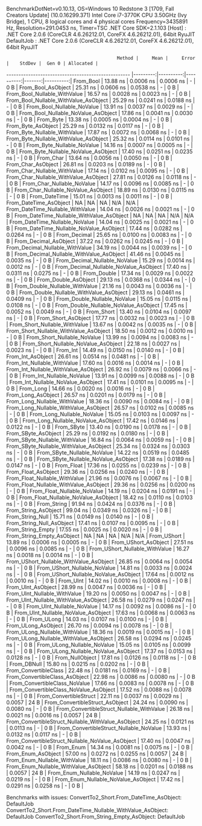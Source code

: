 
BenchmarkDotNet=v0.10.13, OS=Windows 10 Redstone 3 [1709, Fall Creators Update] (10.0.16299.371)
Intel Core i7-3770K CPU 3.50GHz (Ivy Bridge), 1 CPU, 8 logical cores and 4 physical cores
Frequency=3435891 Hz, Resolution=291.0453 ns, Timer=TSC
.NET Core SDK=2.1.103
  [Host]     : .NET Core 2.0.6 (CoreCLR 4.6.26212.01, CoreFX 4.6.26212.01), 64bit RyuJIT
  DefaultJob : .NET Core 2.0.6 (CoreCLR 4.6.26212.01, CoreFX 4.6.26212.01), 64bit RyuJIT


                                             Method |     Mean |     Error |    StdDev |  Gen 0 | Allocated |
--------------------------------------------------- |---------:|----------:|----------:|-------:|----------:|
                                          From_Bool | 13.88 ns | 0.0006 ns | 0.0006 ns |      - |       0 B |
                                 From_Bool_AsObject | 25.31 ns | 0.0606 ns | 0.0538 ns |      - |       0 B |
                       From_Bool_Nullable_WithValue | 16.57 ns | 0.0028 ns | 0.0023 ns |      - |       0 B |
              From_Bool_Nullable_WithValue_AsObject | 25.29 ns | 0.0241 ns | 0.0188 ns |      - |       0 B |
                         From_Bool_Nullable_NoValue | 13.91 ns | 0.0037 ns | 0.0029 ns |      - |       0 B |
                From_Bool_Nullable_NoValue_AsObject | 17.86 ns | 0.0041 ns | 0.0030 ns |      - |       0 B |
                                          From_Byte | 13.38 ns | 0.0005 ns | 0.0004 ns |      - |       0 B |
                                 From_Byte_AsObject | 25.29 ns | 0.0132 ns | 0.0117 ns |      - |       0 B |
                       From_Byte_Nullable_WithValue | 17.87 ns | 0.0072 ns | 0.0068 ns |      - |       0 B |
              From_Byte_Nullable_WithValue_AsObject | 25.32 ns | 0.0114 ns | 0.0101 ns |      - |       0 B |
                         From_Byte_Nullable_NoValue | 14.16 ns | 0.0007 ns | 0.0005 ns |      - |       0 B |
                From_Byte_Nullable_NoValue_AsObject | 17.40 ns | 0.0251 ns | 0.0235 ns |      - |       0 B |
                                          From_Char | 13.64 ns | 0.0056 ns | 0.0050 ns |      - |       0 B |
                                 From_Char_AsObject | 26.81 ns | 0.0203 ns | 0.0189 ns |      - |       0 B |
                       From_Char_Nullable_WithValue | 17.14 ns | 0.0102 ns | 0.0095 ns |      - |       0 B |
              From_Char_Nullable_WithValue_AsObject | 27.81 ns | 0.0126 ns | 0.0118 ns |      - |       0 B |
                         From_Char_Nullable_NoValue | 14.17 ns | 0.0096 ns | 0.0085 ns |      - |       0 B |
                From_Char_Nullable_NoValue_AsObject | 18.89 ns | 0.0130 ns | 0.0115 ns |      - |       0 B |
                                      From_DateTime | 15.01 ns | 0.0013 ns | 0.0011 ns |      - |       0 B |
                             From_DateTime_AsObject |       NA |        NA |        NA |    N/A |       N/A |
                   From_DateTime_Nullable_WithValue | 14.04 ns | 0.0026 ns | 0.0021 ns |      - |       0 B |
          From_DateTime_Nullable_WithValue_AsObject |       NA |        NA |        NA |    N/A |       N/A |
                     From_DateTime_Nullable_NoValue | 14.04 ns | 0.0025 ns | 0.0021 ns |      - |       0 B |
            From_DateTime_Nullable_NoValue_AsObject | 17.44 ns | 0.0282 ns | 0.0264 ns |      - |       0 B |
                                       From_Decimal | 25.65 ns | 0.0100 ns | 0.0083 ns |      - |       0 B |
                              From_Decimal_AsObject | 37.22 ns | 0.0262 ns | 0.0245 ns |      - |       0 B |
                    From_Decimal_Nullable_WithValue | 34.19 ns | 0.0044 ns | 0.0039 ns |      - |       0 B |
           From_Decimal_Nullable_WithValue_AsObject | 41.46 ns | 0.0045 ns | 0.0035 ns |      - |       0 B |
                      From_Decimal_Nullable_NoValue | 15.29 ns | 0.0014 ns | 0.0012 ns |      - |       0 B |
             From_Decimal_Nullable_NoValue_AsObject | 17.40 ns | 0.0311 ns | 0.0275 ns |      - |       0 B |
                                        From_Double | 17.34 ns | 0.0029 ns | 0.0022 ns |      - |       0 B |
                               From_Double_AsObject | 29.13 ns | 0.0368 ns | 0.0344 ns |      - |       0 B |
                     From_Double_Nullable_WithValue | 21.16 ns | 0.0043 ns | 0.0036 ns |      - |       0 B |
            From_Double_Nullable_WithValue_AsObject | 29.13 ns | 0.0461 ns | 0.0409 ns |      - |       0 B |
                       From_Double_Nullable_NoValue | 15.05 ns | 0.0115 ns | 0.0108 ns |      - |       0 B |
              From_Double_Nullable_NoValue_AsObject | 17.45 ns | 0.0052 ns | 0.0049 ns |      - |       0 B |
                                         From_Short | 13.40 ns | 0.0104 ns | 0.0097 ns |      - |       0 B |
                                From_Short_AsObject | 17.77 ns | 0.0032 ns | 0.0023 ns |      - |       0 B |
                      From_Short_Nullable_WithValue | 13.67 ns | 0.0042 ns | 0.0035 ns |      - |       0 B |
             From_Short_Nullable_WithValue_AsObject | 18.50 ns | 0.0012 ns | 0.0010 ns |      - |       0 B |
                        From_Short_Nullable_NoValue | 13.99 ns | 0.0094 ns | 0.0083 ns |      - |       0 B |
               From_Short_Nullable_NoValue_AsObject | 22.18 ns | 0.0027 ns | 0.0023 ns |      - |       0 B |
                                           From_Int | 14.49 ns | 0.0150 ns | 0.0140 ns |      - |       0 B |
                                  From_Int_AsObject | 26.61 ns | 0.0514 ns | 0.0481 ns |      - |       0 B |
                        From_Int_Nullable_WithValue | 17.60 ns | 0.0016 ns | 0.0014 ns |      - |       0 B |
               From_Int_Nullable_WithValue_AsObject | 26.92 ns | 0.0079 ns | 0.0066 ns |      - |       0 B |
                          From_Int_Nullable_NoValue | 13.91 ns | 0.0099 ns | 0.0088 ns |      - |       0 B |
                 From_Int_Nullable_NoValue_AsObject | 17.41 ns | 0.0101 ns | 0.0095 ns |      - |       0 B |
                                          From_Long | 14.66 ns | 0.0020 ns | 0.0016 ns |      - |       0 B |
                                 From_Long_AsObject | 26.57 ns | 0.0201 ns | 0.0179 ns |      - |       0 B |
                       From_Long_Nullable_WithValue | 18.36 ns | 0.0090 ns | 0.0084 ns |      - |       0 B |
              From_Long_Nullable_WithValue_AsObject | 26.57 ns | 0.0102 ns | 0.0085 ns |      - |       0 B |
                         From_Long_Nullable_NoValue | 15.05 ns | 0.0103 ns | 0.0097 ns |      - |       0 B |
                From_Long_Nullable_NoValue_AsObject | 17.42 ns | 0.0146 ns | 0.0122 ns |      - |       0 B |
                                         From_SByte | 13.40 ns | 0.0190 ns | 0.0178 ns |      - |       0 B |
                                From_SByte_AsObject | 25.29 ns | 0.0192 ns | 0.0180 ns |      - |       0 B |
                      From_SByte_Nullable_WithValue | 16.84 ns | 0.0064 ns | 0.0059 ns |      - |       0 B |
             From_SByte_Nullable_WithValue_AsObject | 25.34 ns | 0.0324 ns | 0.0303 ns |      - |       0 B |
                        From_SByte_Nullable_NoValue | 14.22 ns | 0.0519 ns | 0.0485 ns |      - |       0 B |
               From_SByte_Nullable_NoValue_AsObject | 17.38 ns | 0.0189 ns | 0.0147 ns |      - |       0 B |
                                         From_Float | 17.36 ns | 0.0255 ns | 0.0239 ns |      - |       0 B |
                                From_Float_AsObject | 29.36 ns | 0.0256 ns | 0.0240 ns |      - |       0 B |
                      From_Float_Nullable_WithValue | 21.96 ns | 0.0076 ns | 0.0067 ns |      - |       0 B |
             From_Float_Nullable_WithValue_AsObject | 29.36 ns | 0.0256 ns | 0.0200 ns |      - |       0 B |
                        From_Float_Nullable_NoValue | 14.19 ns | 0.0204 ns | 0.0191 ns |      - |       0 B |
               From_Float_Nullable_NoValue_AsObject | 18.42 ns | 0.0110 ns | 0.0103 ns |      - |       0 B |
                                        From_String | 91.94 ns | 0.0424 ns | 0.0376 ns |      - |       0 B |
                               From_String_AsObject | 99.04 ns | 0.0349 ns | 0.0326 ns |      - |       0 B |
                                   From_String_Null | 15.71 ns | 0.0149 ns | 0.0140 ns |      - |       0 B |
                          From_String_Null_AsObject | 17.41 ns | 0.0107 ns | 0.0095 ns |      - |       0 B |
                                  From_String_Empty | 17.55 ns | 0.0025 ns | 0.0020 ns |      - |       0 B |
                         From_String_Empty_AsObject |       NA |        NA |        NA |    N/A |       N/A |
                                        From_UShort | 13.89 ns | 0.0006 ns | 0.0005 ns |      - |       0 B |
                               From_UShort_AsObject | 27.51 ns | 0.0096 ns | 0.0085 ns |      - |       0 B |
                     From_UShort_Nullable_WithValue | 16.27 ns | 0.0018 ns | 0.0014 ns |      - |       0 B |
            From_UShort_Nullable_WithValue_AsObject | 26.85 ns | 0.0064 ns | 0.0054 ns |      - |       0 B |
                       From_UShort_Nullable_NoValue | 14.81 ns | 0.0033 ns | 0.0024 ns |      - |       0 B |
              From_UShort_Nullable_NoValue_AsObject | 17.64 ns | 0.0012 ns | 0.0010 ns |      - |       0 B |
                                          From_UInt | 14.02 ns | 0.0010 ns | 0.0008 ns |      - |       0 B |
                                 From_UInt_AsObject | 28.99 ns | 0.0047 ns | 0.0036 ns |      - |       0 B |
                       From_UInt_Nullable_WithValue | 19.20 ns | 0.0050 ns | 0.0047 ns |      - |       0 B |
              From_UInt_Nullable_WithValue_AsObject | 26.58 ns | 0.0279 ns | 0.0247 ns |      - |       0 B |
                         From_UInt_Nullable_NoValue | 14.17 ns | 0.0092 ns | 0.0086 ns |      - |       0 B |
                From_UInt_Nullable_NoValue_AsObject | 17.63 ns | 0.0068 ns | 0.0063 ns |      - |       0 B |
                                         From_ULong | 14.03 ns | 0.0107 ns | 0.0100 ns |      - |       0 B |
                                From_ULong_AsObject | 26.70 ns | 0.0094 ns | 0.0078 ns |      - |       0 B |
                      From_ULong_Nullable_WithValue | 18.36 ns | 0.0019 ns | 0.0015 ns |      - |       0 B |
             From_ULong_Nullable_WithValue_AsObject | 26.58 ns | 0.0294 ns | 0.0245 ns |      - |       0 B |
                        From_ULong_Nullable_NoValue | 15.05 ns | 0.0105 ns | 0.0099 ns |      - |       0 B |
               From_ULong_Nullable_NoValue_AsObject | 17.37 ns | 0.0153 ns | 0.0128 ns |      - |       0 B |
                                    From_NullObject | 17.81 ns | 0.0126 ns | 0.0118 ns |      - |       0 B |
                                        From_DBNull | 15.80 ns | 0.0215 ns | 0.0202 ns |      - |       0 B |
                              From_ConvertibleClass | 22.48 ns | 0.0181 ns | 0.0169 ns |      - |       0 B |
                     From_ConvertibleClass_AsObject | 22.98 ns | 0.0086 ns | 0.0080 ns |      - |       0 B |
                      From_ConvertibleClass_NoValue | 17.66 ns | 0.0083 ns | 0.0078 ns |      - |       0 B |
             From_ConvertibleClass_NoValue_AsObject | 17.52 ns | 0.0088 ns | 0.0078 ns |      - |       0 B |
                             From_ConvertibleStruct | 22.11 ns | 0.0037 ns | 0.0029 ns | 0.0057 |      24 B |
                    From_ConvertibleStruct_AsObject | 24.24 ns | 0.0090 ns | 0.0080 ns |      - |       0 B |
          From_ConvertibleStruct_Nullable_WithValue | 26.18 ns | 0.0021 ns | 0.0016 ns | 0.0057 |      24 B |
 From_ConvertibleStruct_Nullable_WithValue_AsObject | 24.25 ns | 0.0121 ns | 0.0113 ns |      - |       0 B |
            From_ConvertibleStruct_Nullable_NoValue | 13.93 ns | 0.0132 ns | 0.0117 ns |      - |       0 B |
   From_ConvertibleStruct_Nullable_NoValue_AsObject | 17.40 ns | 0.0047 ns | 0.0042 ns |      - |       0 B |
                                          From_Enum | 14.34 ns | 0.0081 ns | 0.0075 ns |      - |       0 B |
                                 From_Enum_AsObject | 57.00 ns | 0.0272 ns | 0.0255 ns | 0.0057 |      24 B |
                       From_Enum_Nullable_WithValue | 18.11 ns | 0.0086 ns | 0.0080 ns |      - |       0 B |
              From_Enum_Nullable_WithValue_AsObject | 58.18 ns | 0.0201 ns | 0.0188 ns | 0.0057 |      24 B |
                         From_Enum_Nullable_NoValue | 14.19 ns | 0.0247 ns | 0.0219 ns |      - |       0 B |
                From_Enum_Nullable_NoValue_AsObject | 17.42 ns | 0.0291 ns | 0.0258 ns |      - |       0 B |

Benchmarks with issues:
  ConvertTo2_Short.From_DateTime_AsObject: DefaultJob
  ConvertTo2_Short.From_DateTime_Nullable_WithValue_AsObject: DefaultJob
  ConvertTo2_Short.From_String_Empty_AsObject: DefaultJob
